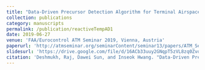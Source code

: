 ```yaml
---
title: "Data-Driven Precursor Detection Algorithm for Terminal Airspace Operations"
collection: publications
category: manuscripts
permalink: /publication/reactiveTempAD1
date: 2019-06-27
venue: 'FAA/Eurocontrol ATM Seminar 2019, Vienna, Austria'
paperurl: 'http://atmseminar.org/seminarContent/seminar13/papers/ATM_Seminar_2019_paper_46.pdf'
slidesurl: 'https://drive.google.com/file/d/16ACb33uuy2GNqpT5zVL8zq0ZvdpG2BLg/view'
citation: 'Deshmukh, Raj, Dawei Sun, and Inseok Hwang. "Data-Driven Precursor Detection Algorithm for Terminal Airspace Operations." <i> FAA/Eurocontrol ATM Seminar 2019 </i>'
---
```

